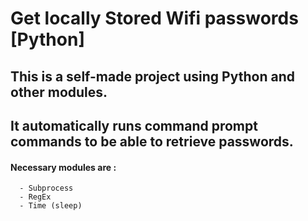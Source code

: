 # Get locally Stored Wifi passwords [Python]
## This is a self-made project using Python and other modules.
## It automatically runs command prompt commands to be able to retrieve passwords.
#### Necessary modules are :
```
  - Subprocess
  - RegEx
  - Time (sleep)
```

